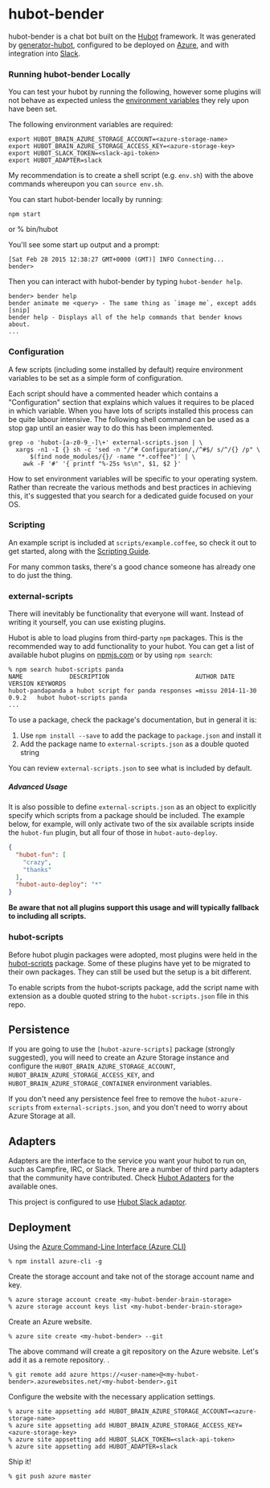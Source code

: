 # hubot-bender

hubot-bender is a chat bot built on the [Hubot][hubot] framework. It was
generated by [generator-hubot][generator-hubot], configured to be deployed on [Azure][azure],
and with integration into [Slack][slack].

[azure]: http://www.azure.com
[hubot]: http://hubot.github.com
[generator-hubot]: https://github.com/github/generator-hubot
[slack]: http://www.slack.com

### Running hubot-bender Locally

You can test your hubot by running the following, however some plugins will not
behave as expected unless the [environment variables](#configuration) they rely
upon have been set.

The following environment variables are required:

    export HUBOT_BRAIN_AZURE_STORAGE_ACCOUNT=<azure-storage-name>
    export HUBOT_BRAIN_AZURE_STORAGE_ACCESS_KEY=<azure-storage-key>
    export HUBOT_SLACK_TOKEN=<slack-api-token>
    export HUBOT_ADAPTER=slack

My recommendation is to create a shell script (e.g. `env.sh`) with the above commands 
whereupon you can `source env.sh`.

You can start hubot-bender locally by running:

    npm start
  or
    % bin/hubot

You'll see some start up output and a prompt:

    [Sat Feb 28 2015 12:38:27 GMT+0000 (GMT)] INFO Connecting...
    bender>

Then you can interact with hubot-bender by typing `hubot-bender help`.

    bender> bender help
    bender animate me <query> - The same thing as `image me`, except adds [snip]
    bender help - Displays all of the help commands that bender knows about.
    ...

### Configuration

A few scripts (including some installed by default) require environment
variables to be set as a simple form of configuration.

Each script should have a commented header which contains a "Configuration"
section that explains which values it requires to be placed in which variable.
When you have lots of scripts installed this process can be quite labour
intensive. The following shell command can be used as a stop gap until an
easier way to do this has been implemented.

    grep -o 'hubot-[a-z0-9_-]\+' external-scripts.json | \
      xargs -n1 -I {} sh -c 'sed -n "/^# Configuration/,/^#$/ s/^/{} /p" \
          $(find node_modules/{}/ -name "*.coffee")' | \
        awk -F '#' '{ printf "%-25s %s\n", $1, $2 }'

How to set environment variables will be specific to your operating system.
Rather than recreate the various methods and best practices in achieving this,
it's suggested that you search for a dedicated guide focused on your OS.

### Scripting

An example script is included at `scripts/example.coffee`, so check it out to
get started, along with the [Scripting Guide](scripting-docs).

For many common tasks, there's a good chance someone has already one to do just
the thing.

[scripting-docs]: https://github.com/github/hubot/blob/master/docs/scripting.md

### external-scripts

There will inevitably be functionality that everyone will want. Instead of
writing it yourself, you can use existing plugins.

Hubot is able to load plugins from third-party `npm` packages. This is the
recommended way to add functionality to your hubot. You can get a list of
available hubot plugins on [npmjs.com](npmjs) or by using `npm search`:

    % npm search hubot-scripts panda
    NAME             DESCRIPTION                        AUTHOR DATE       VERSION KEYWORDS
    hubot-pandapanda a hubot script for panda responses =missu 2014-11-30 0.9.2   hubot hubot-scripts panda
    ...


To use a package, check the package's documentation, but in general it is:

1. Use `npm install --save` to add the package to `package.json` and install it
2. Add the package name to `external-scripts.json` as a double quoted string

You can review `external-scripts.json` to see what is included by default.

##### Advanced Usage

It is also possible to define `external-scripts.json` as an object to
explicitly specify which scripts from a package should be included. The example
below, for example, will only activate two of the six available scripts inside
the `hubot-fun` plugin, but all four of those in `hubot-auto-deploy`.

```json
{
  "hubot-fun": [
    "crazy",
    "thanks"
  ],
  "hubot-auto-deploy": "*"
}
```

**Be aware that not all plugins support this usage and will typically fallback
to including all scripts.**

[npmjs]: https://www.npmjs.com

### hubot-scripts

Before hubot plugin packages were adopted, most plugins were held in the
[hubot-scripts][hubot-scripts] package. Some of these plugins have yet to be
migrated to their own packages. They can still be used but the setup is a bit
different.

To enable scripts from the hubot-scripts package, add the script name with
extension as a double quoted string to the `hubot-scripts.json` file in this
repo.

[hubot-scripts]: https://github.com/github/hubot-scripts

##  Persistence

If you are going to use the `[hubot-azure-scripts]` package (strongly suggested),
you will need to create an Azure Storage instance and configure the 
`HUBOT_BRAIN_AZURE_STORAGE_ACCOUNT`, `HUBOT_BRAIN_AZURE_STORAGE_ACCESS_KEY`, and
`HUBOT_BRAIN_AZURE_STORAGE_CONTAINER` environment variables.

If you don't need any persistence feel free to remove the `hubot-azure-scripts`
from `external-scripts.json`, and you don't need to worry about Azure Storage at all.

[hubot-azure-scripts]: https://www.npmjs.com/package/hubot-azure-scripts

## Adapters

Adapters are the interface to the service you want your hubot to run on, such
as Campfire, IRC, or Slack. There are a number of third party adapters that the
community have contributed. Check [Hubot Adapters][hubot-adapters] for the
available ones.

This project is configured to use [Hubot Slack adaptor][hubot-slack].

[hubot-adapters]: https://github.com/github/hubot/blob/master/docs/adapters.md
[hubot-slack]: https://github.com/slackhq/hubot-slack

## Deployment

Using the [Azure Command-Line Interface (Azure CLI)][azure-cli]

    % npm install azure-cli -g

Create the storage account and take not of the storage account name and key.

    % azure storage account create <my-hubot-bender-brain-storage> 
    % azure storage account keys list <my-hubot-bender-brain-storage>

Create an Azure website.

    % azure site create <my-hubot-bender> --git

The above command will create a git repository on the Azure website. Let's add it as a remote repository. .

    % git remote add azure https://<user-name>@<my-hubot-bender>.azurewebsites.net/<my-hubot-bender>.git

Configure the website with the necessary application settings.

    % azure site appsetting add HUBOT_BRAIN_AZURE_STORAGE_ACCOUNT=<azure-storage-name>
    % azure site appsetting add HUBOT_BRAIN_AZURE_STORAGE_ACCESS_KEY=<azure-storage-key>
    % azure site appsetting add HUBOT_SLACK_TOKEN=<slack-api-token>
    % azure site appsetting add HUBOT_ADAPTER=slack

Ship it!

    % git push azure master

[azure-cli]: https://github.com/azure/azure-xplat-cli
